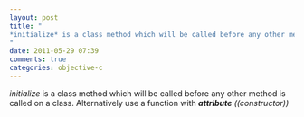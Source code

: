 ```yaml
---
layout: post
title: "
*initialize* is a class method which will be called before any other method is called on a class. Alternatively use a function with *__attribute__ ((constructor))*
"
date: 2011-05-29 07:39
comments: true
categories: objective-c
---
```


*initialize* is a class method which will be called before any other method is called on a class. Alternatively use a function with *__attribute__ ((constructor))*

